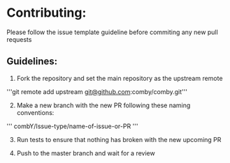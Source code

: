 # Contributing:


Please follow the issue template guideline before commiting any new pull requests

## Guidelines:

1. Fork the repository and set the main repository as the upstream remote

'''git remote add upstream git@github.com:comby/comby.git'''

2. Make a new branch with the new PR following these naming conventions:

'''
combY/Issue-type/name-of-issue-or-PR
'''

3. Run tests to ensure that nothing has broken with the new upcoming PR

4. Push to the master branch and wait for a review

